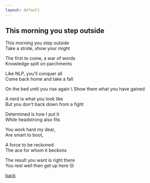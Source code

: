 ```yaml
---
layout: default
---
```


## This morning you step outside

This morning you step outside \
Take a stride, show your might 

The first to come, a war of words \
Knowledge spilt on parchments

Like NLP, you'll conquer all \
Come back home and take a fall 

On the bed until you rise again \ 
Show them what you have gained 

A nerd is what you look like  \
But you don't back down from a fight 

Determined is how I put it \
While headstrong also fits

You work hard my dear, \
Are smart to boot, 

A force to be reckoned \
The ace for whom it beckons

The result you want is right there \
You rest well then get up here 😚

[back](./index-page.html)
